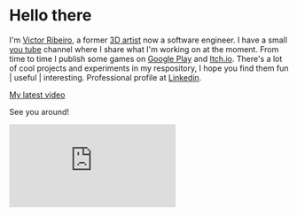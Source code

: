 # Hello there

I'm [Victor Ribeiro][about], a former [3D artist][3d artist] now a software engineer. I have a small [you tube][youtube] channel where I share what I'm working on at the moment. From time to time I publish some games on [Google Play][android] and [Itch.io][itchio]. There's a lot of cool projects and experiments in my respository, I hope you find them fun | useful | interesting. Professional profile at [Linkedin][linkedin].

[My latest video](https://www.youtube.com/watch?v=xBA19oemAMU)

See you around!

![Pageviews light](https://victorribeiro.com/imageCounter/index.php)

[about]: https://victorribeiro.com
[youtube]: https://www.youtube.com/victorribeirocom
[itchio]: https://victorqribeiro.itch.io
[android]: https://play.google.com/store/apps/developer?id=Victor+Queiroz+Ribeiro
[3d artist]: https://victorribeiro.cgsociety.org
[linkedin]: https://www.linkedin.com/in/victorqribeiro
